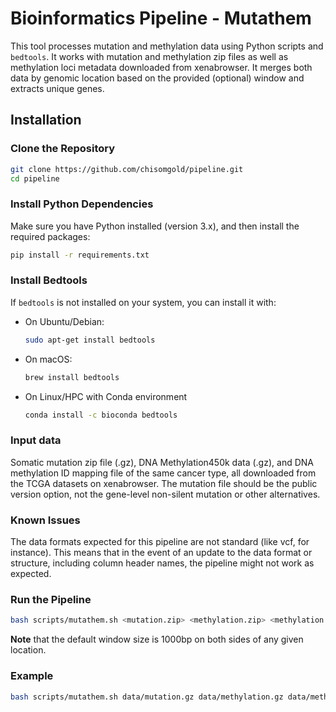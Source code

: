 # Bioinformatics Pipeline - Mutathem

This tool processes mutation and methylation data using Python scripts and `bedtools`. It works with mutation and methylation zip files as well as methylation loci metadata downloaded from xenabrowser. It merges both data by genomic location based on the provided (optional) window and extracts unique genes.

## Installation

### Clone the Repository
```bash
git clone https://github.com/chisomgold/pipeline.git
cd pipeline
```

### Install Python Dependencies
Make sure you have Python installed (version 3.x), and then install the required packages:
```bash
pip install -r requirements.txt
```

### Install Bedtools
If `bedtools` is not installed on your system, you can install it with:
- On Ubuntu/Debian:
  ```bash
  sudo apt-get install bedtools
  ```

- On macOS:
  ```bash
  brew install bedtools
  ```
- On Linux/HPC with Conda environment
  ```bash
  conda install -c bioconda bedtools
  ```

### Input data
Somatic mutation zip file (.gz), DNA Methylation450k data (.gz), and DNA methylation ID mapping file of the same cancer type, all downloaded from the TCGA datasets on xenabrowser.  The mutation file should be the public version option, not the gene-level non-silent mutation or other alternatives.

### Known Issues
The data formats expected for this pipeline are not standard (like vcf, for instance). This means that in the event of an update to the data format or structure, including column header names, the pipeline might not work as expected. 

### Run the Pipeline
```bash
bash scripts/mutathem.sh <mutation.zip> <methylation.zip> <methylation.txt> [optional: window size]
```
**Note** that the default window size is 1000bp on both sides of any given location.

### Example
```bash
bash scripts/mutathem.sh data/mutation.gz data/methylation.gz data/methylation.txt 500
```
